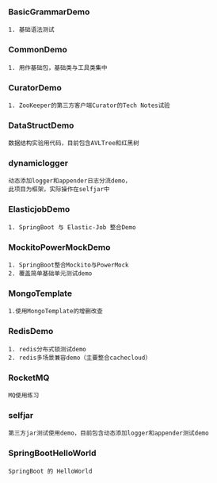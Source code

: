 ### BasicGrammarDemo
```
1. 基础语法测试
```
### CommonDemo
```
1. 用作基础包，基础类与工具类集中
```
### CuratorDemo
```
1. ZooKeeper的第三方客户端Curator的Tech Notes试验
```
### DataStructDemo
```
数据结构实验用代码，目前包含AVLTree和红黑树
```
### dynamiclogger
```
动态添加logger和appender日志分流demo，
此项目为框架，实际操作在selfjar中
```
### ElasticjobDemo
```
1. SpringBoot 与 Elastic-Job 整合Demo
```
### MockitoPowerMockDemo
```
1. SpringBoot整合Mockito与PowerMock
2. 覆盖简单基础单元测试demo
```
### MongoTemplate
```
1.使用MongoTemplate的增删改查
```
### RedisDemo
```
1. redis分布式锁测试demo
2. redis多场景兼容demo（主要整合cachecloud）
```
### RocketMQ
```
MQ使用练习
```
### selfjar
```
第三方jar测试使用demo，目前包含动态添加logger和appender测试demo
```
### SpringBootHelloWorld
```
SpringBoot 的 HelloWorld
```